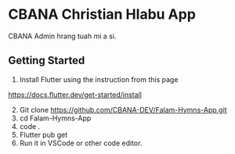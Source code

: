 # CBANA Christian Hlabu App

CBANA Admin hrang tuah mi a si.

## Getting Started

1. Install Flutter using the instruction from this page

https://docs.flutter.dev/get-started/install

2. Git clone https://github.com/CBANA-DEV/Falam-Hymns-App.git
3. cd Falam-Hymns-App
4. code .
5. Flutter pub get
6. Run it in VSCode or other code editor.
